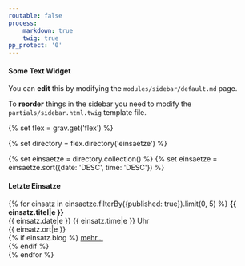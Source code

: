 ```yaml
---
routable: false
process:
    markdown: true
    twig: true
pp_protect: '0'
---
```


#### Some Text Widget

You can **edit** this by modifying the `modules/sidebar/default.md` page. 

To **reorder** things in the sidebar you need to modify the `partials/sidebar.html.twig` template file.

{% set flex = grav.get('flex') %}

{% set directory = flex.directory('einsaetze') %}

{% set einsaetze = directory.collection() %}
{% set einsaetze = einsaetze.sort({date: 'DESC', time: 'DESC'}) %}
<h4>Letzte Einsatze</h4>
  {% for einsatz in einsaetze.filterBy({published: true}).limit(0, 5) %}
   <b> {{ einsatz.titel|e }}</b><br>{{ einsatz.date|e }} {{ einsatz.time|e }} Uhr <br>{{ einsatz.ort|e }}<br>
       {% if einsatz.blog %}
       <a href="{{ einsatz.blog|e }}">mehr...</a><br>
       {% endif %}
       <br>
  {% endfor %}